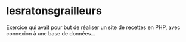 # lesratonsgrailleurs

Exercice qui avait pour but de réaliser un site de recettes en PHP, avec connexion à une base de données...
